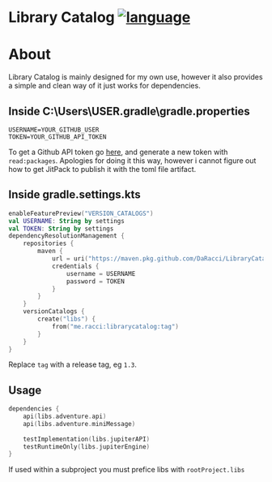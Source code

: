 <h1 align="left">Library Catalog
<a href="https://jitpack.io/#DaRacci/LibraryCatalog"><img src="https://jitpack.io/v/DaRacci/LibraryCatalog.svg?style=flat-square" alt="language"/></a>
</h1>

# About
Library Catalog is mainly designed for my own use, however it also provides a simple and clean way of it just works for dependencies.

## Inside C:\Users\USER\.gradle\gradle.properties
```properties
USERNAME=YOUR_GITHUB_USER
TOKEN=YOUR_GITHUB_API_TOKEN
```

To get a Github API token go [here](https://github.com/settings/tokens),
and generate a new token with `read:packages`.
Apologies for doing it this way, however i cannot figure out how to get JitPack to publish it with the toml file artifact.

## Inside gradle.settings.kts

```kotlin
enableFeaturePreview("VERSION_CATALOGS")
val USERNAME: String by settings
val TOKEN: String by settings
dependencyResolutionManagement {
    repositories {
        maven {
            url = uri("https://maven.pkg.github.com/DaRacci/LibraryCatalog")
            credentials {
                username = USERNAME
                password = TOKEN
            }
        }
    }
    versionCatalogs {
        create("libs") {
            from("me.racci:librarycatalog:tag")
        }
    }
}
```
Replace `tag` with a release tag, eg `1.3`.
  
## Usage

```kotlin
dependencies {
    api(libs.adventure.api)
    api(libs.adventure.miniMessage)
        
    testImplementation(libs.jupiterAPI)
    testRuntimeOnly(libs.jupiterEngine)
}
```
If used within a subproject you must prefice libs with `rootProject.libs`
